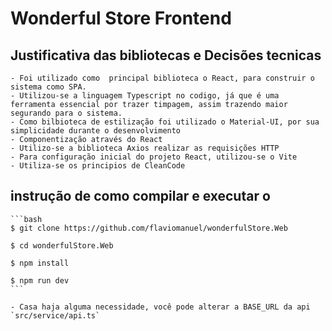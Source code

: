 # Wonderful Store Frontend


## Justificativa das bibliotecas e Decisões tecnicas 

    - Foi utilizado como  principal biblioteca o React, para construir o sistema como SPA.
    - Utilizou-se a linguagem Typescript no codigo, já que é uma ferramenta essencial por trazer timpagem, assim trazendo maior segurando para o sistema.
    - Como bilbioteca de estilização foi utilizado o Material-UI, por sua simplicidade durante o desenvolvimento
    - Componentização através do React
    - Utilizo-se a biblioteca Axios realizar as requisições HTTP
    - Para configuração inicial do projeto React, utilizou-se o Vite
    - Utiliza-se os principios de CleanCode


## instrução de como compilar e executar o 


    ```bash 
    $ git clone https://github.com/flaviomanuel/wonderfulStore.Web

    $ cd wonderfulStore.Web

    $ npm install

    $ npm run dev
    ```

    - Casa haja alguma necessidade, você pode alterar a BASE_URL da api `src/service/api.ts`
